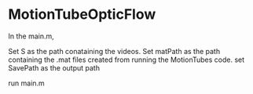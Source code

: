 # MotionTubeOpticFlow

In the main.m,

Set S as the path conataining the videos.
Set matPath as the path containing the .mat files created from running the MotionTubes code. 
set SavePath as the output path

run main.m


